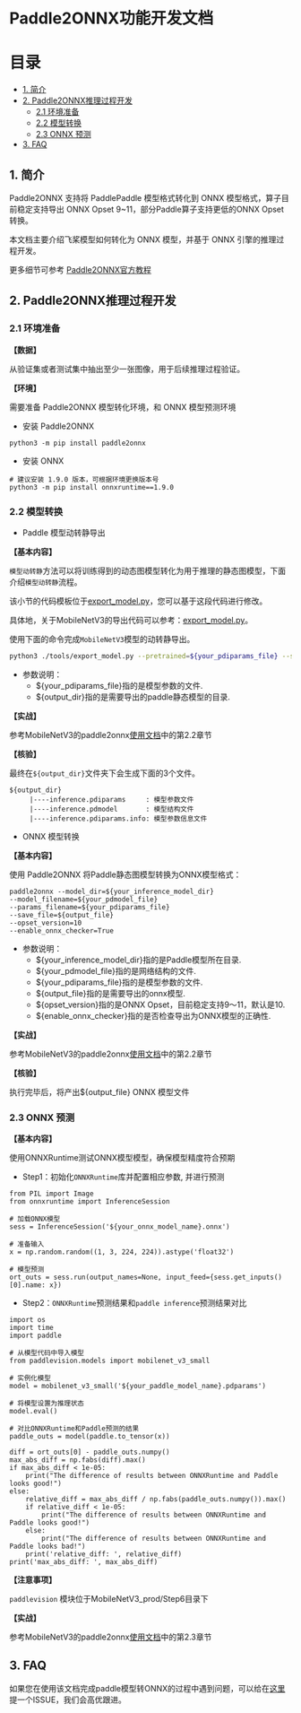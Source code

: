 # Paddle2ONNX功能开发文档

# 目录

- [1. 简介](#1---)
- [2. Paddle2ONNX推理过程开发](#2---)
    - [2.1 环境准备](#2.1---)
    - [2.2 模型转换](#2.2---)
    - [2.3 ONNX 预测](#2.3---)
- [3. FAQ](#3---)

## 1. 简介
Paddle2ONNX 支持将 PaddlePaddle 模型格式转化到 ONNX 模型格式，算子目前稳定支持导出 ONNX Opset 9~11，部分Paddle算子支持更低的ONNX Opset转换。

本文档主要介绍飞桨模型如何转化为 ONNX 模型，并基于 ONNX 引擎的推理过程开发。

更多细节可参考 [Paddle2ONNX官方教程](https://github.com/PaddlePaddle/Paddle2ONNX/blob/develop/README_zh.md)

## 2. Paddle2ONNX推理过程开发
### 2.1 环境准备
**【数据】**

从验证集或者测试集中抽出至少一张图像，用于后续推理过程验证。

**【环境】**

需要准备 Paddle2ONNX 模型转化环境，和 ONNX 模型预测环境

- 安装 Paddle2ONNX
```
python3 -m pip install paddle2onnx
```

- 安装 ONNX
```
# 建议安装 1.9.0 版本，可根据环境更换版本号
python3 -m pip install onnxruntime==1.9.0
```

### 2.2 模型转换


- Paddle 模型动转静导出

**【基本内容】**

`模型动转静`方法可以将训练得到的动态图模型转化为用于推理的静态图模型，下面介绍`模型动转静`流程。

该小节的代码模板位于[export_model.py](./template/code/export_model.py)，您可以基于这段代码进行修改。

具体地，关于MobileNetV3的导出代码可以参考：[export_model.py](../../mobilenetv3_prod/Step6/tools/export_model.py)。

使用下面的命令完成`MobileNetV3`模型的动转静导出。

```bash
python3 ./tools/export_model.py --pretrained=${your_pdiparams_file} --save-inference-dir=${output_dir}
```

- 参数说明：
  - ${your_pdiparams_file}指的是模型参数的文件.
  - ${output_dir}指的是需要导出的paddle静态模型的目录.

**【实战】**

参考MobileNetV3的paddle2onnx[使用文档](../../mobilenetv3_prod/Step6/deploy/onnx_python/README.md)中的第2.2章节

**【核验】**

最终在`${output_dir}`文件夹下会生成下面的3个文件。

```
${output_dir}
     |----inference.pdiparams     : 模型参数文件
     |----inference.pdmodel       : 模型结构文件
     |----inference.pdiparams.info: 模型参数信息文件
```

- ONNX 模型转换

**【基本内容】**

使用 Paddle2ONNX 将Paddle静态图模型转换为ONNX模型格式：

```
paddle2onnx --model_dir=${your_inference_model_dir}
--model_filename=${your_pdmodel_file}
--params_filename=${your_pdiparams_file}
--save_file=${output_file}
--opset_version=10
--enable_onnx_checker=True
```

- 参数说明：
  - ${your_inference_model_dir}指的是Paddle模型所在目录.
  - ${your_pdmodel_file}指的是网络结构的文件.
  - ${your_pdiparams_file}指的是模型参数的文件.
  - ${output_file}指的是需要导出的onnx模型.
  - ${opset_version}指的是ONNX Opset，目前稳定支持9～11，默认是10.
  - ${enable_onnx_checker}指的是否检查导出为ONNX模型的正确性.

**【实战】**

参考MobileNetV3的paddle2onnx[使用文档](../../mobilenetv3_prod/Step6/deploy/onnx_python/README.md)中的第2.2章节

**【核验】**

执行完毕后，将产出${output_file} ONNX 模型文件


### 2.3 ONNX 预测

**【基本内容】**

使用ONNXRuntime测试ONNX模型模型，确保模型精度符合预期

- Step1：初始化`ONNXRuntime`库并配置相应参数, 并进行预测

```
from PIL import Image
from onnxruntime import InferenceSession

# 加载ONNX模型
sess = InferenceSession('${your_onnx_model_name}.onnx')

# 准备输入
x = np.random.random((1, 3, 224, 224)).astype('float32')

# 模型预测
ort_outs = sess.run(output_names=None, input_feed={sess.get_inputs()[0].name: x})
```

- Step2：`ONNXRuntime`预测结果和`paddle inference`预测结果对比

```
import os
import time
import paddle

# 从模型代码中导入模型
from paddlevision.models import mobilenet_v3_small

# 实例化模型
model = mobilenet_v3_small('${your_paddle_model_name}.pdparams')

# 将模型设置为推理状态
model.eval()

# 对比ONNXRuntime和Paddle预测的结果
paddle_outs = model(paddle.to_tensor(x))

diff = ort_outs[0] - paddle_outs.numpy()
max_abs_diff = np.fabs(diff).max()
if max_abs_diff < 1e-05:
    print("The difference of results between ONNXRuntime and Paddle looks good!")
else:
    relative_diff = max_abs_diff / np.fabs(paddle_outs.numpy()).max()
    if relative_diff < 1e-05:
        print("The difference of results between ONNXRuntime and Paddle looks good!")
    else:
        print("The difference of results between ONNXRuntime and Paddle looks bad!")
    print('relative_diff: ', relative_diff)
print('max_abs_diff: ', max_abs_diff)

```

**【注意事项】**

`paddlevision` 模块位于MobileNetV3_prod/Step6目录下

**【实战】**

参考MobileNetV3的paddle2onnx[使用文档](../../mobilenetv3_prod/Step6/deploy/onnx_python/README.md)中的第2.3章节

## 3. FAQ

如果您在使用该文档完成paddle模型转ONNX的过程中遇到问题，可以给在[这里](https://github.com/PaddlePaddle/Paddle2ONNX/issues)提一个ISSUE，我们会高优跟进。
